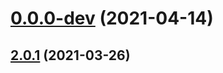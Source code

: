 # [0.0.0-dev](https://github.com/AlexRogalskiy/weather-time/compare/v2.0.1...v0.0.0-dev) (2021-04-14)



## [2.0.1](https://github.com/AlexRogalskiy/weather-time/compare/2.0.1...v2.0.1) (2021-03-26)



